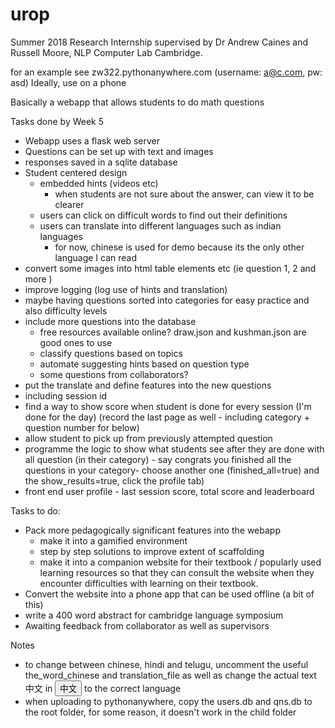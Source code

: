 # urop
Summer 2018 Research Internship supervised by Dr Andrew Caines and Russell Moore, NLP Computer Lab Cambridge.

for an example see zw322.pythonanywhere.com (username: a@c.com, pw: asd) Ideally, use on a phone

Basically a webapp that allows students to do math questions

Tasks done by Week 5
- Webapp uses a flask web server
- Questions can be set up with text and images
- responses saved in a sqlite database
- Student centered design
    - embedded hints (videos etc)
        - when students are not sure about the answer, can view it to be clearer
    - users can click on difficult words to find out their definitions
    - users can translate into different languages such as indian languages
        - for now, chinese is used for demo because its the only other language I can read
- convert some images into html table elements etc (ie question 1, 2 and more )
- improve logging (log use of hints and translation)
- maybe having questions sorted into categories for easy practice and also difficulty levels
- include more questions into the database
    - free resources available online? draw.json and kushman.json are good ones to use
    - classify questions based on topics
    - automate suggesting hints based on question type
    - some questions from collaborators?
- put the translate and define features into the new questions
- including session id
- find a way to show score when student is done for every session (I'm done for the day) (record the last page as well - including category + question number for below)
- allow student to pick up from previously attempted question
- programme the logic to show what students see after they are done with all question (in their category) - say congrats you finished all the questions in your category- choose another one (finished_all=true) and the show_results=true, click the profile tab)
- front end user profile - last session score, total score and leaderboard

Tasks to do:

- Pack more pedagogically significant features into the webapp
    - make it into a gamified environment
    - step by step solutions to improve extent of scaffolding
    - make it into a companion website for their textbook / popularly used learning resources so that they can consult the website when they encounter difficulties with learning on their textbook.
- Convert the website into a phone app that can be used offline (a bit of this)
- write a 400 word abstract for cambridge language symposium
- Awaiting feedback from collaborator as well as supervisors

Notes
- to change between chinese, hindi and telugu, uncomment the useful the_word_chinese and translation_file as well as change the actual text 中文 in <button id="translate_chinese" type = "button"> 中文 </button> to the correct language
- when uploading to pythonanywhere, copy the users.db and qns.db to the root folder, for some reason, it doesn't work in the child folder
